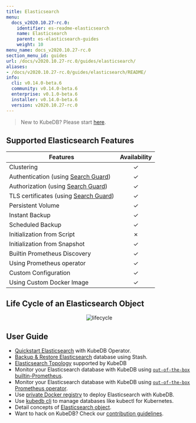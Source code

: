 ```yaml
---
title: Elasticsearch
menu:
  docs_v2020.10.27-rc.0:
    identifier: es-readme-elasticsearch
    name: Elasticsearch
    parent: es-elasticsearch-guides
    weight: 10
menu_name: docs_v2020.10.27-rc.0
section_menu_id: guides
url: /docs/v2020.10.27-rc.0/guides/elasticsearch/
aliases:
- /docs/v2020.10.27-rc.0/guides/elasticsearch/README/
info:
  cli: v0.14.0-beta.6
  community: v0.14.0-beta.6
  enterprise: v0.1.0-beta.6
  installer: v0.14.0-beta.6
  version: v2020.10.27-rc.0
---
```


> New to KubeDB? Please start [here](/docs/v2020.10.27-rc.0/README).

## Supported Elasticsearch Features

| Features                                                                              | Availability |
| ------------------------------------------------------------------------------------- | :----------: |
| Clustering                                                                            |   &#10003;   |
| Authentication (using [Search Guard](https://github.com/floragunncom/search-guard))   |   &#10003;   |
| Authorization (using [Search Guard](https://github.com/floragunncom/search-guard))    |   &#10003;   |
| TLS certificates (using [Search Guard](https://github.com/floragunncom/search-guard)) |   &#10003;   |
| Persistent Volume                                                                     |   &#10003;   |
| Instant Backup                                                                        |   &#10003;   |
| Scheduled Backup                                                                      |   &#10003;   |
| Initialization from Script                                                            |   &#10007;   |
| Initialization from Snapshot                                                          |   &#10003;   |
| Builtin Prometheus Discovery                                                          |   &#10003;   |
| Using Prometheus operator                                                             |   &#10003;   |
| Custom Configuration                                                                  |   &#10003;   |
| Using Custom Docker Image                                                             |   &#10003;   |

## Life Cycle of an Elasticsearch Object

<p align="center">
  <img alt="lifecycle"  src="/docs/v2020.10.27-rc.0/images/elasticsearch/lifecycle.png">
</p>

## User Guide

- [Quickstart Elasticsearch](/docs/v2020.10.27-rc.0/guides/elasticsearch/quickstart/quickstart) with KubeDB Operator.
- [Backup & Restore Elasticsearch](/docs/v2020.10.27-rc.0/guides/elasticsearch/backup/stash) database using Stash.
- [Elasticsearch Topology](/docs/v2020.10.27-rc.0/guides/elasticsearch/clustering/topology) supported by KubeDB
- Monitor your Elasticsearch database with KubeDB using [`out-of-the-box` builtin-Prometheus](/docs/v2020.10.27-rc.0/guides/elasticsearch/monitoring/using-builtin-prometheus).
- Monitor your Elasticsearch database with KubeDB using [`out-of-the-box` Prometheus operator](/docs/v2020.10.27-rc.0/guides/elasticsearch/monitoring/using-prometheus-operator).
- Use [private Docker registry](/docs/v2020.10.27-rc.0/guides/elasticsearch/private-registry/using-private-registry) to deploy Elasticsearch with KubeDB.
- Use [kubedb cli](/docs/v2020.10.27-rc.0/guides/elasticsearch/cli/cli) to manage databases like kubectl for Kubernetes.
- Detail concepts of [Elasticsearch object](/docs/v2020.10.27-rc.0/guides/elasticsearch/concepts/elasticsearch).
- Want to hack on KubeDB? Check our [contribution guidelines](/docs/v2020.10.27-rc.0/CONTRIBUTING).
